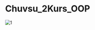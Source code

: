 # Chuvsu_2Kurs_OOP 
![1](https://github.com/dasttalein/Chuvsu_2Kurs_OOP/tree/main/title_page/header.png)
